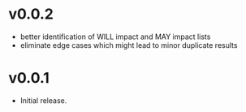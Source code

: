 # v0.0.2

* better identification of WILL impact and MAY impact lists
* eliminate edge cases which might lead to minor duplicate results


# v0.0.1

* Initial release.

